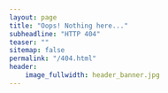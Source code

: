 ```yaml
---
layout: page
title: "Oops! Nothing here..."
subheadline: "HTTP 404"
teaser: ""
sitemap: false
permalink: "/404.html"
header:
    image_fullwidth: header_banner.jpg
---
```


